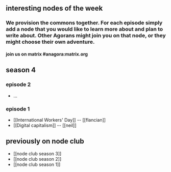 ## interesting nodes of the week
### We provision the commons together.  For each episode simply add a node that you would like to learn more about and plan to write about.  Other Agorans might join you on that node, or they might choose their own adventure.  
#### join us on matrix #anagora:matrix.org

## season 4

### episode 2

- ...

### episode 1

- [[International Workers' Day]] -- [[flancian]]
- [[Digital capitalism]] -- [[neil]]

## previously on node club

- [[node club season 3]]
- [[node club season 2]]
- [[node club season 1]]